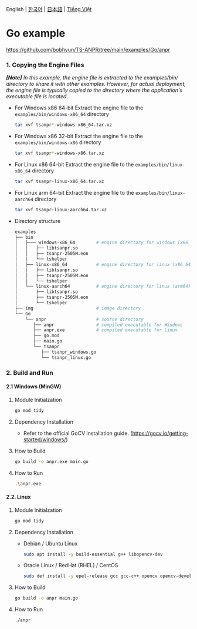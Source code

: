 English | [한국어](doc.i18n/ko-KR/) | [日本語](doc.i18n/ja-JP/) | [Tiếng Việt](doc.i18n/vi-VN/)

# Go example

https://github.com/bobhyun/TS-ANPR/tree/main/examples/Go/anpr

### 1. Copying the Engine Files

_**[Note]** In this example, the engine file is extracted to the examples/bin/ directory to share it with other examples. However, for actual deployment, the engine file is typically copied to the directory where the application's executable file is located._

- For Windows x86 64-bit
  Extract the engine file to the `examples/bin/windows-x86_64` directory
  ```sh
  tar xvf tsanpr*-windows-x86_64.tar.xz
  ```
- For Windows x86 32-bit
  Extract the engine file to the `examples/bin/windows-x86` directory
  ```sh
  tar xvf tsanpr*-windows-x86.tar.xz
  ```
- For Linux x86 64-bit
  Extract the engine file to the `examples/bin/linux-x86_64` directory
  ```sh
  tar xvf tsanpr-linux-x86_64.tar.xz
  ```
- For Linux arm 64-bit
  Extract the engine file to the `examples/bin/linux-aarch64` directory
  ```sh
  tar xvf tsanpr-linux-aarch64.tar.xz
  ```
- Directory structure
  ```sh
  examples
  ├── bin
  │   ├─── windows-x86_64        # engine directory for windows (x86_64)
  │   │   ├── libtsanpr.so
  │   │   ├── tsanpr-2505M.eon
  │   │   └── tshelper
  │   ├── linux-x86_64           # engine directory for linux (x86_64)
  │   │   ├── libtsanpr.so
  │   │   ├── tsanpr-2505M.eon
  │   │   └── tshelper
  │   └── linux-aarch64          # engine directory for linux (arm64)
  │       ├── libtsanpr.so
  │       ├── tsanpr-2505M.eon
  │       └── tshelper
  ├── img                        # image directory
  └── Go
      └── anpr                   # source directory
         ├── anpr                # compiled executable for Windows
         ├── anpr.exe            # compiled executable for Linux
         ├── go.mod
         ├── main.go
         └── tsanpr
            ├── tsanpr_windows.go
            └── tsanpr_linux.go
  ```

### 2. Build and Run

#### 2.1 Windows (MinGW)

1. Module Initialzation

   ```sh
   go mod tidy
   ```

2. Dependency Installation

   - Refer to the official GoCV installation guide. (https://gocv.io/getting-started/windows/)

3. How to Build

   ```sh
   go build -o anpr.exe main.go
   ```

4. How to Run

   ```sh
   .\anpr.exe
   ```

#### 2.2. Linux

1. Module Initialzation

   ```sh
   go mod tidy
   ```

2. Dependency Installation

   - Debian / Ubuntu Linux

     ```sh
     sudo apt install -y build-essential g++ libopencv-dev
     ```

   - Oracle Linux / RedHat (RHEL) / CentOS

     ```sh
     sudo def install -y epel-release gcc gcc-c++ opencv opencv-devel
     ```

3. How to Build

   ```sh
   go build -o anpr main.go
   ```

4. How to Run

   ```sh
   ./anpr
   ```
